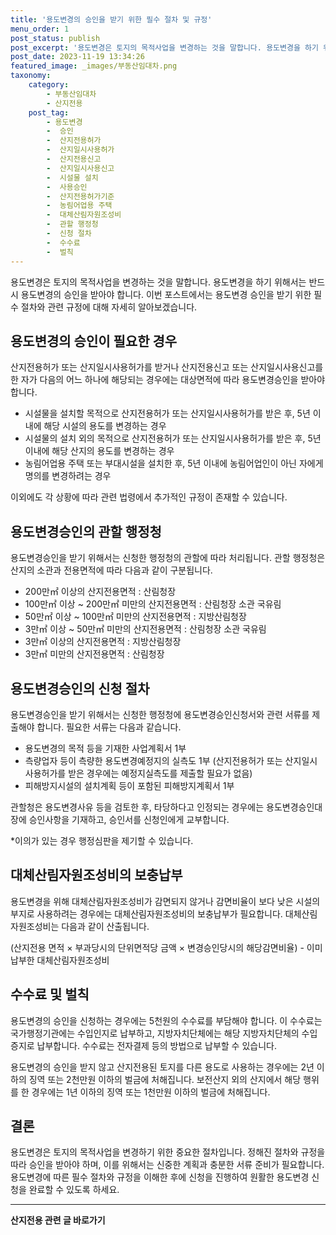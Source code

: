 ```yaml
---
title: '용도변경의 승인을 받기 위한 필수 절차 및 규정'
menu_order: 1
post_status: publish
post_excerpt: '용도변경은 토지의 목적사업을 변경하는 것을 말합니다. 용도변경을 하기 위해서는 반드시 용도변경의 승인을 받아야 합니다. 이번 포스트에서는 용도변경 승인을 받기 위한 필수 절차와 관련 규정에 대해 자세히 알아보겠습니다.'
post_date: 2023-11-19 13:34:26
featured_image: _images/부동산임대차.png
taxonomy:
    category:
        - 부동산임대차
        - 산지전용
    post_tag:
        - 용도변경
        -  승인
        -  산지전용허가
        -  산지일시사용허가
        -  산지전용신고
        -  산지일시사용신고
        -  시설물 설치
        -  사용승인
        -  산지전용허가기준
        -  농림어업용 주택
        -  대체산림자원조성비
        -  관할 행정청
        -  신청 절차
        -  수수료
        -  벌칙
---
```



용도변경은 토지의 목적사업을 변경하는 것을 말합니다. 용도변경을 하기 위해서는 반드시 용도변경의 승인을 받아야 합니다. 이번 포스트에서는 용도변경 승인을 받기 위한 필수 절차와 관련 규정에 대해 자세히 알아보겠습니다.

## 용도변경의 승인이 필요한 경우

산지전용허가 또는 산지일시사용허가를 받거나 산지전용신고 또는 산지일시사용신고를 한 자가 다음의 어느 하나에 해당되는 경우에는 대상면적에 따라 용도변경승인을 받아야 합니다.

- 시설물을 설치할 목적으로 산지전용허가 또는 산지일시사용허가를 받은 후, 5년 이내에 해당 시설의 용도를 변경하는 경우
- 시설물의 설치 외의 목적으로 산지전용허가 또는 산지일시사용허가를 받은 후, 5년 이내에 해당 산지의 용도를 변경하는 경우
- 농림어업용 주택 또는 부대시설을 설치한 후, 5년 이내에 농림어업인이 아닌 자에게 명의를 변경하려는 경우

이외에도 각 상황에 따라 관련 법령에서 추가적인 규정이 존재할 수 있습니다.

## 용도변경승인의 관할 행정청

용도변경승인을 받기 위해서는 신청한 행정청의 관할에 따라 처리됩니다. 관할 행정청은 산지의 소관과 전용면적에 따라 다음과 같이 구분됩니다.

- 200만㎡ 이상의 산지전용면적 : 산림청장
- 100만㎡ 이상 ~ 200만㎡ 미만의 산지전용면적 : 산림청장 소관 국유림
- 50만㎡ 이상 ~ 100만㎡ 미만의 산지전용면적 : 지방산림청장
- 3만㎡ 이상 ~ 50만㎡ 미만의 산지전용면적 : 산림청장 소관 국유림
- 3만㎡ 이상의 산지전용면적 : 지방산림청장
- 3만㎡ 미만의 산지전용면적 : 산림청장

## 용도변경승인의 신청 절차

용도변경승인을 받기 위해서는 신청한 행정청에 용도변경승인신청서와 관련 서류를 제출해야 합니다. 필요한 서류는 다음과 같습니다.

- 용도변경의 목적 등을 기재한 사업계획서 1부
- 측량업자 등이 측량한 용도변경예정지의 실측도 1부 (산지전용허가 또는 산지일시사용허가를 받은 경우에는 예정지실측도를 제출할 필요가 없음)
- 피해방지시설의 설치계획 등이 포함된 피해방지계획서 1부

관할청은 용도변경사유 등을 검토한 후, 타당하다고 인정되는 경우에는 용도변경승인대장에 승인사항을 기재하고, 승인서를 신청인에게 교부합니다.

*이의가 있는 경우 행정심판을 제기할 수 있습니다.

## 대체산림자원조성비의 보충납부

용도변경을 위해 대체산림자원조성비가 감면되지 않거나 감면비율이 보다 낮은 시설의 부지로 사용하려는 경우에는 대체산림자원조성비의 보충납부가 필요합니다. 대체산림자원조성비는 다음과 같이 산출됩니다.

(산지전용 면적 × 부과당시의 단위면적당 금액 × 변경승인당시의 해당감면비율) - 이미 납부한 대체산림자원조성비

## 수수료 및 벌칙

용도변경의 승인을 신청하는 경우에는 5천원의 수수료를 부담해야 합니다. 이 수수료는 국가행정기관에는 수입인지로 납부하고, 지방자치단체에는 해당 지방자치단체의 수입증지로 납부합니다. 수수료는 전자결제 등의 방법으로 납부할 수 있습니다.

용도변경의 승인을 받지 않고 산지전용된 토지를 다른 용도로 사용하는 경우에는 2년 이하의 징역 또는 2천만원 이하의 벌금에 처해집니다. 보전산지 외의 산지에서 해당 행위를 한 경우에는 1년 이하의 징역 또는 1천만원 이하의 벌금에 처해집니다.

## 결론

용도변경은 토지의 목적사업을 변경하기 위한 중요한 절차입니다. 정해진 절차와 규정을 따라 승인을 받아야 하며, 이를 위해서는 신중한 계획과 충분한 서류 준비가 필요합니다. 용도변경에 따른 필수 절차와 규정을 이해한 후에 신청을 진행하여 원활한 용도변경 신청을 완료할 수 있도록 하세요.
<!-- wp:separator -->
<hr class="wp-block-separator has-alpha-channel-opacity"/>
<!-- /wp:separator -->

<!-- wp:group {"backgroundColor":"base","layout":{"type":"constrained"}} -->
<div class="wp-block-group has-base-background-color has-background"><!-- wp:paragraph {"align":"center","fontSize":"medium"} -->
<p class="has-text-align-center has-large-font-size"><strong>산지전용 관련 글 바로가기</strong></p>
<!-- /wp:paragraph -->


<!-- wp:latest-posts
{"categories":[{"id":23287,"count":19,"description":"","link":"https://uknowlaw.com/category/%ec%82%b0%ec%a7%80%ec%a0%84%ec%9a%a9/","name":"산지전용","slug":"산지전용","taxonomy":"category","parent":0,"meta":[],"_links":{"self":[{"href":"https://uknowlaw.com/wp-json/wp/v2/categories/23287"}],"collection":[{"href":"https://uknowlaw.com/wp-json/wp/v2/categories"}],"about":[{"href":"https://uknowlaw.com/wp-json/wp/v2/taxonomies/category"}],"wp:post_type":[{"href":"https://uknowlaw.com/wp-json/wp/v2/posts?categories=23287"}],"curies":[{"name":"wp","href":"https://api.w.org/{rel}","templated":true}]}}],"postsToShow":100,"excerptLength":28,"postLayout":"grid","columns":2,"featuredImageAlign":"left","featuredImageSizeSlug":"large","fontSize":"small"} /--></div>
<!-- /wp:group -->